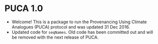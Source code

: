 # PUCA 1.0

* Welcome! This is a package to run the Provenancing Using Climate Analogues (PUCA) protocol and was updated 31 Dec 2016.
* Updated code for `seqNames`. Old code has been committed out and will be removed with the next release of PUCA.



